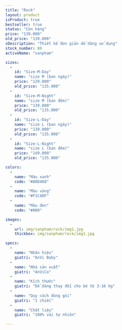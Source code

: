 ```yaml
---
title: "Rock"
layout: product
isProduct: true
bestseller: true
status: "Còn hàng"
price: "139.000"
old_price: "139.000"
sDescription: "Thiết kế đơn giản dễ dàng sử dụng"
stock_number: 80
activeName: "sanpham"

sizes:
  -
    id: "Size-M-Day"
    name: "size M (ban ngày)"
    price: "129.000"
    old_price: "135.000"
  -
    id: "Size-M-Night"
    name: "size M (ban đêm)"
    price: "139.000"
    old_price: "135.000"
  -
    id: "Size-L-Day"
    name: "size L (ban ngày)"
    price: "139.000"
    old_price: "135.000"
  -
    id: "Size-L-Night"
    name: "size L (ban đêm)"
    price: "149.000"
    old_price: "135.000"

colors:
  -
    name: "Màu xanh"
    code: "#A0D468"
  -
    name: "Màu vàng"
    code: "#F1C40F"
  -
    name: "Màu đen"
    code: "#000"

images:
  -
    url: img/sanpham/rock/img1.jpg
    thickbox: img/sanpham/rock/img1.jpg

specs:
  -
    name: "Nhãn hiệu"
    giatri: "AnVi Baby"
  -
    name: "Nhà sản xuất"
    giatri: "AnViCo"
  -
    name: "Kích thước"
    giatri: "Dễ dàng thay đổi cho bé từ 3-16 kg"
  -
    name: "Quy cách đóng gói"
    giatri: "1 chiếc"
  -
    name: "Chất liệu"
    giatri: "100% vải tự nhiên"

---
```

